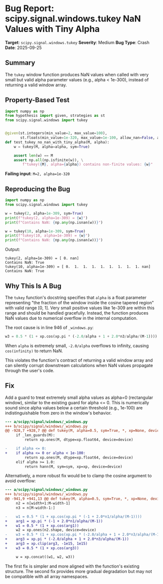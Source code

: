 # Bug Report: scipy.signal.windows.tukey NaN Values with Tiny Alpha

**Target**: `scipy.signal.windows.tukey`
**Severity**: Medium
**Bug Type**: Crash
**Date**: 2025-09-25

## Summary

The `tukey` window function produces NaN values when called with very small but valid alpha parameter values (e.g., alpha < 1e-300), instead of returning a valid window array.

## Property-Based Test

```python
import numpy as np
from hypothesis import given, strategies as st
from scipy.signal.windows import tukey


@given(st.integers(min_value=2, max_value=100),
       st.floats(min_value=1e-320, max_value=1e-100, allow_nan=False, allow_infinity=False))
def test_tukey_no_nan_with_tiny_alpha(M, alpha):
    w = tukey(M, alpha=alpha, sym=True)

    assert len(w) == M
    assert np.all(np.isfinite(w)), \
        f"tukey({M}, alpha={alpha}) contains non-finite values: {w}"
```

**Failing input**: `M=2, alpha=1e-320`

## Reproducing the Bug

```python
import numpy as np
from scipy.signal.windows import tukey

w = tukey(2, alpha=1e-309, sym=True)
print(f"tukey(2, alpha=1e-309) = {w}")
print(f"Contains NaN: {np.any(np.isnan(w))}")

w = tukey(10, alpha=1e-309, sym=True)
print(f"tukey(10, alpha=1e-309) = {w}")
print(f"Contains NaN: {np.any(np.isnan(w))}")
```

Output:
```
tukey(2, alpha=1e-309) = [ 0. nan]
Contains NaN: True
tukey(10, alpha=1e-309) = [ 0.  1.  1.  1.  1.  1.  1.  1.  1. nan]
Contains NaN: True
```

## Why This Is A Bug

The `tukey` function's docstring specifies that `alpha` is a float parameter representing "the fraction of the window inside the cosine tapered region" with valid range [0, 1]. Very small positive values like 1e-309 are within this range and should be handled gracefully. Instead, the function produces NaN values due to numerical overflow in the internal computation.

The root cause is in line 946 of `_windows.py`:
```python
w3 = 0.5 * (1 + xp.cos(xp.pi * (-2.0/alpha + 1 + 2.0*n3/alpha/(M-1))))
```

When `alpha` is extremely small, `-2.0/alpha` overflows to infinity, causing `cos(infinity)` to return NaN.

This violates the function's contract of returning a valid window array and can silently corrupt downstream calculations when NaN values propagate through the user's code.

## Fix

Add a guard to treat extremely small alpha values as alpha=0 (rectangular window), similar to the existing guard for alpha <= 0. This is numerically sound since alpha values below a certain threshold (e.g., 1e-100) are indistinguishable from zero in the window's behavior.

```diff
--- a/scipy/signal/windows/_windows.py
+++ b/scipy/signal/windows/_windows.py
@@ -928,7 +928,7 @@ def tukey(M, alpha=0.5, sym=True, *, xp=None, device=None):
     if _len_guards(M):
         return xp.ones(M, dtype=xp.float64, device=device)

-    if alpha <= 0:
+    if alpha <= 0 or alpha < 1e-100:
         return xp.ones(M, dtype=xp.float64, device=device)
     elif alpha >= 1.0:
         return hann(M, sym=sym, xp=xp, device=device)
```

Alternatively, a more robust fix would be to clamp the cosine argument to avoid overflow:
```diff
--- a/scipy/signal/windows/_windows.py
+++ b/scipy/signal/windows/_windows.py
@@ -941,9 +941,13 @@ def tukey(M, alpha=0.5, sym=True, *, xp=None, device=None):
     n2 = n[width+1:M-width-1]
     n3 = n[M-width-1:]

-    w1 = 0.5 * (1 + xp.cos(xp.pi * (-1 + 2.0*n1/alpha/(M-1))))
+    arg1 = xp.pi * (-1 + 2.0*n1/alpha/(M-1))
+    w1 = 0.5 * (1 + xp.cos(arg1))
     w2 = xp.ones(n2.shape, device=device)
-    w3 = 0.5 * (1 + xp.cos(xp.pi * (-2.0/alpha + 1 + 2.0*n3/alpha/(M-1))))
+    arg3 = xp.pi * (-2.0/alpha + 1 + 2.0*n3/alpha/(M-1))
+    arg3 = xp.clip(arg3, -1e15, 1e15)
+    w3 = 0.5 * (1 + xp.cos(arg3))

     w = xp.concat((w1, w2, w3))
```

The first fix is simpler and more aligned with the function's existing structure. The second fix provides more gradual degradation but may not be compatible with all array namespaces.